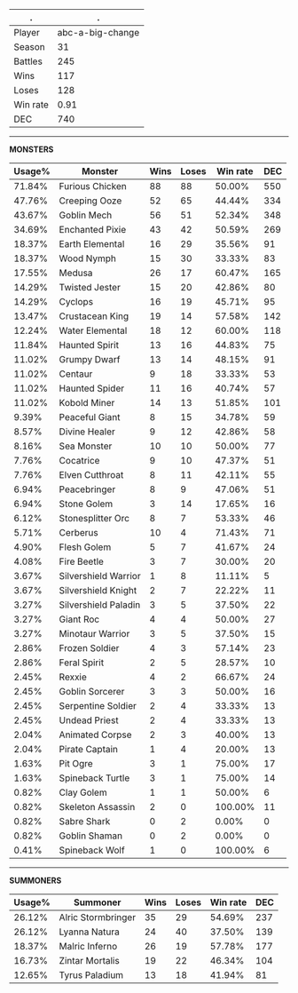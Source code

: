 .|.
|-|-
Player|abc-a-big-change
Season|31
Battles|245
Wins|117
Loses|128
Win rate|0.91
DEC|740

---
**MONSTERS**

Usage%|Monster|Wins|Loses|Win rate|DEC|
-|-|-|-|-|-|
71.84%|Furious Chicken|88|88|50.00%|550|
47.76%|Creeping Ooze|52|65|44.44%|334|
43.67%|Goblin Mech|56|51|52.34%|348|
34.69%|Enchanted Pixie|43|42|50.59%|269|
18.37%|Earth Elemental|16|29|35.56%|91|
18.37%|Wood Nymph|15|30|33.33%|83|
17.55%|Medusa|26|17|60.47%|165|
14.29%|Twisted Jester|15|20|42.86%|80|
14.29%|Cyclops|16|19|45.71%|95|
13.47%|Crustacean King|19|14|57.58%|142|
12.24%|Water Elemental|18|12|60.00%|118|
11.84%|Haunted Spirit|13|16|44.83%|75|
11.02%|Grumpy Dwarf|13|14|48.15%|91|
11.02%|Centaur|9|18|33.33%|53|
11.02%|Haunted Spider|11|16|40.74%|57|
11.02%|Kobold Miner|14|13|51.85%|101|
9.39%|Peaceful Giant|8|15|34.78%|59|
8.57%|Divine Healer|9|12|42.86%|58|
8.16%|Sea Monster|10|10|50.00%|77|
7.76%|Cocatrice|9|10|47.37%|51|
7.76%|Elven Cutthroat|8|11|42.11%|55|
6.94%|Peacebringer|8|9|47.06%|51|
6.94%|Stone Golem|3|14|17.65%|16|
6.12%|Stonesplitter Orc|8|7|53.33%|46|
5.71%|Cerberus|10|4|71.43%|71|
4.90%|Flesh Golem|5|7|41.67%|24|
4.08%|Fire Beetle|3|7|30.00%|20|
3.67%|Silvershield Warrior|1|8|11.11%|5|
3.67%|Silvershield Knight|2|7|22.22%|11|
3.27%|Silvershield Paladin|3|5|37.50%|22|
3.27%|Giant Roc|4|4|50.00%|27|
3.27%|Minotaur Warrior|3|5|37.50%|15|
2.86%|Frozen Soldier|4|3|57.14%|23|
2.86%|Feral Spirit|2|5|28.57%|10|
2.45%|Rexxie|4|2|66.67%|24|
2.45%|Goblin Sorcerer|3|3|50.00%|16|
2.45%|Serpentine Soldier|2|4|33.33%|13|
2.45%|Undead Priest|2|4|33.33%|13|
2.04%|Animated Corpse|2|3|40.00%|13|
2.04%|Pirate Captain|1|4|20.00%|13|
1.63%|Pit Ogre|3|1|75.00%|17|
1.63%|Spineback Turtle|3|1|75.00%|14|
0.82%|Clay Golem|1|1|50.00%|6|
0.82%|Skeleton Assassin|2|0|100.00%|11|
0.82%|Sabre Shark|0|2|0.00%|0|
0.82%|Goblin Shaman|0|2|0.00%|0|
0.41%|Spineback Wolf|1|0|100.00%|6|

---
**SUMMONERS**

Usage%|Summoner|Wins|Loses|Win rate|DEC|
-|-|-|-|-|-|
26.12%|Alric Stormbringer|35|29|54.69%|237|
26.12%|Lyanna Natura|24|40|37.50%|139|
18.37%|Malric Inferno|26|19|57.78%|177|
16.73%|Zintar Mortalis|19|22|46.34%|104|
12.65%|Tyrus Paladium|13|18|41.94%|81|
